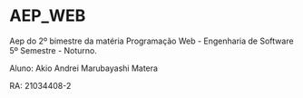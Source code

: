 # AEP_WEB
Aep do 2º bimestre da matéria Programação Web - Engenharia de Software 5º Semestre - Noturno.

Aluno: Akio Andrei Marubayashi Matera

RA: 21034408-2
